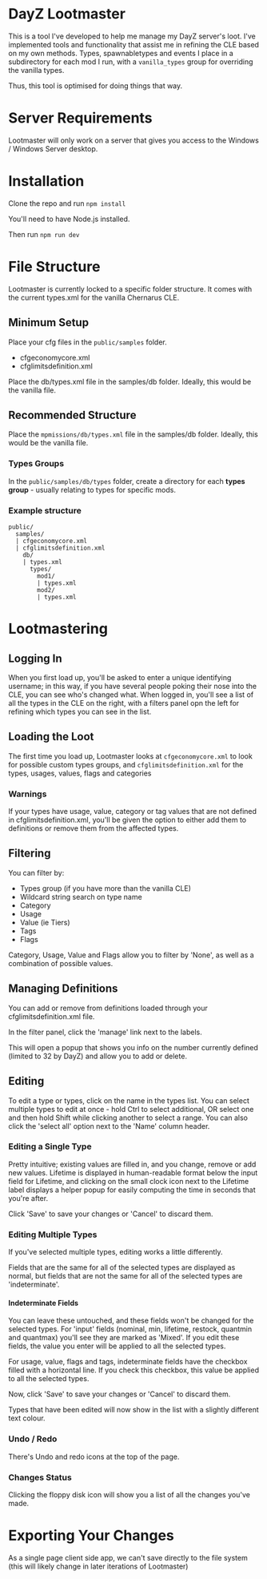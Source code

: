 # DayZ Lootmaster

This is a tool I've developed to help me manage my DayZ server's loot. I've implemented tools and functionality that assist me in refining the CLE based on my own methods.
Types, spawnabletypes and events I place in a subdirectory for each mod I run, with a `vanilla_types` group for overriding the vanilla types.

Thus, this tool is optimised for doing things that way.

# Server Requirements
Lootmaster will only work on a server that gives you access to the Windows / Windows Server desktop.

# Installation
Clone the repo and run `npm install`

You'll need to have Node.js installed.

Then run `npm run dev`

# File Structure
Lootmaster is currently locked to a specific folder structure. It comes with the current types.xml for the vanilla Chernarus CLE.

## Minimum Setup
Place your cfg files in the `public/samples` folder.
- cfgeconomycore.xml
- cfglimitsdefinition.xml
 
Place the db/types.xml file in the samples/db folder. Ideally, this would be the vanilla file.

## Recommended Structure
Place the `mpmissions/db/types.xml` file in the samples/db folder. Ideally, this would be the vanilla file.
### Types Groups
In the `public/samples/db/types` folder, create a directory for each **types group** - usually relating to types for specific mods.

### Example structure
```aiignore
public/
  samples/
  | cfgeconomycore.xml
  | cfglimitsdefinition.xml
    db/
    | types.xml
      types/
        mod1/
        | types.xml
        mod2/
        | types.xml
```
# Lootmastering

## Logging In
When you first load up, you'll be asked to enter a unique identifying username; in this way, if you have several people poking their nose into the CLE, you can see who's changed what.
When logged in, you'll see a list of all the types in the CLE on the right, with a filters panel opn the left for refining which types you can see in the list.

## Loading the Loot
The first time you load up, Lootmaster looks at `cfgeconomycore.xml` to look for possible custom types groups, and `cfglimitsdefinition.xml` for the types, usages, values, flags and categories

### Warnings

If your types have usage, value, category or tag values that are not defined in cfglimitsdefinition.xml, you'll be given the option to either add them to definitions or remove them from the affected types.

## Filtering
You can filter by:
- Types group (if you have more than the vanilla CLE)
- Wildcard string search on type name
- Category
- Usage
- Value (ie Tiers)
- Tags
- Flags

Category, Usage, Value and Flags allow you to filter by 'None', as well as a combination of possible values.

## Managing Definitions

You can add or remove from definitions loaded through your cfglimitsdefinition.xml file.

In the filter panel, click the 'manage' link next to the labels.

This will open a popup that shows you info on the number currently defined (limited to 32 by DayZ) and allow you to add or delete.

## Editing
To edit a type or types, click on the name in the types list. You can select multiple types to edit at once - hold Ctrl to select additional, OR select one and then hold Shift while clicking another to select a range. You can also click the 'select all' option next to the 'Name' column header.

### Editing a Single Type
Pretty intuitive; existing values are filled in, and you change, remove or add new values.
Lifetime is displayed in human-readable format below the input field for Lifetime, and clicking on the small clock icon next to the Lifetime label displays a helper popup for easily computing the time in seconds that you're after.

Click 'Save' to save your changes or 'Cancel' to discard them.

### Editing Multiple Types
If you've selected multiple types, editing works a little differently.

Fields that are the same for all of the selected types are displayed as normal, but fields that are not the same for all of the selected types are 'indeterminate'.
#### Indeterminate Fields
You can leave these untouched, and these fields won't be changed for the selected types.
For 'input' fields (nominal, min, lifetime, restock, quantmin and quantmax) you'll see they are marked as 'Mixed'. If you edit these fields, the value you enter will be applied to all the selected types.

For usage, value, flags and tags, indeterminate fields have the checkbox filled with a horizontal line. If you check this checkbox, this value be applied to all the selected types.

Now, click 'Save' to save your changes or 'Cancel' to discard them.

Types that have been edited will now show in the list with a slightly different text colour.

### Undo / Redo

There's Undo and redo icons at the top of the page.

### Changes Status

Clicking the floppy disk icon will show you a list of all the changes you've made.

# Exporting Your Changes

As a single page client side app, we can't save directly to the file system (this will likely change in later iterations of Lootmaster)

